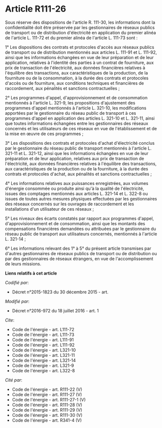 # Article R111-26

Sous réserve des dispositions de l'article R. 111-30, les informations dont la confidentialité doit être préservée par les
gestionnaires de réseaux publics de transport ou de distribution d'électricité en application du premier alinéa de l'article
L. 111-72 et du premier alinéa de l'article L. 111-73 sont : 

1° Les dispositions des contrats et protocoles d'accès aux réseaux publics de transport ou de distribution mentionnés aux
articles L. 111-91 et L. 111-92, ainsi que les informations échangées en vue de leur préparation et de leur application,
relatives à l'identité des parties à un contrat de fourniture, aux prix de transaction de l'électricité, aux données
financières relatives à l'équilibre des transactions, aux caractéristiques de la production, de la fourniture ou de la
consommation, à la durée des contrats et protocoles d'accès ou de fourniture, aux conditions techniques et financières de
raccordement, aux pénalités et sanctions contractuelles ; 

2° Les programmes d'appel, d'approvisionnement et de consommation mentionnés à l'article L. 321-9, les propositions
d'ajustement des programmes d'appel mentionnés à l'article L. 321-10, les modifications apportées par le gestionnaire du
réseau public de transport à ces programmes d'appel en application des articles L. 321-10 et L. 321-11, ainsi que toutes
informations échangées entre les gestionnaires des réseaux concernés et les utilisateurs de ces réseaux en vue de
l'établissement et de la mise en œuvre de ces programmes ; 

3° Les dispositions des contrats et protocoles d'achat d'électricité conclus par le gestionnaire du réseau public de
transport mentionnés à l'article L. 321-11 et L. 321-12, ainsi que les informations échangées en vue de leur préparation et
de leur application, relatives aux prix de transaction de l'électricité, aux données financières relatives à l'équilibre des
transactions, aux caractéristiques de la production ou de la fourniture, à la durée des contrats et protocoles d'achat, aux
pénalités et sanctions contractuelles ; 

4° Les informations relatives aux puissances enregistrées, aux volumes d'énergie consommée ou produite ainsi qu'à la qualité
de l'électricité, issues des comptages mentionnés aux articles L. 321-14 et L. 322-8 ou issues de toutes autres mesures
physiques effectuées par les gestionnaires des réseaux concernés sur les ouvrages de raccordement et les installations d'un
utilisateur de ces réseaux ; 

5° Les niveaux des écarts constatés par rapport aux programmes d'appel, d'approvisionnement et de consommation, ainsi que les
montants des compensations financières demandées ou attribuées par le gestionnaire du réseau public de transport aux
utilisateurs concernés, mentionnés à l'article L. 321-14 ; 

6° Les informations relevant des 1° à 5° du présent article transmises par d'autres gestionnaires de réseaux publics de
transport ou de distribution ou par des gestionnaires de réseaux étrangers, en vue de l'accomplissement de leurs missions.

**Liens relatifs à cet article**

_Codifié par_:

  - Décret n°2015-1823 du 30 décembre 2015 - art.

_Modifié par_:

  - Décret n°2016-972 du 18 juillet 2016 - art. 1

_Cite_:

  - Code de l'énergie - art. L111-72
  - Code de l'énergie - art. L111-73
  - Code de l'énergie - art. L111-91
  - Code de l'énergie - art. L111-92
  - Code de l'énergie - art. L321-10
  - Code de l'énergie - art. L321-11
  - Code de l'énergie - art. L321-14
  - Code de l'énergie - art. L321-9
  - Code de l'énergie - art. L322-8

_Cité par_:

  - Code de l'énergie - art. R111-22 (V)
  - Code de l'énergie - art. R111-27 (V)
  - Code de l'énergie - art. R111-27-1 (V)
  - Code de l'énergie - art. R111-28 (V)
  - Code de l'énergie - art. R111-29 (V)
  - Code de l'énergie - art. R111-30 (V)
  - Code de l'énergie - art. R341-4 (V)
